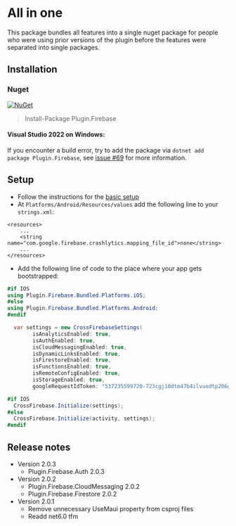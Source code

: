 # All in one
This package bundles all features into a single nuget package for people who were using prior versions of the plugin before the features were separated into single packages.  

## Installation
### Nuget
[![NuGet](https://img.shields.io/nuget/v/plugin.firebase.svg?maxAge=86400&style=flat)](https://www.nuget.org/packages/Plugin.Firebase/)

> Install-Package Plugin.Firebase

#### Visual Studio 2022 on Windows:
If you encounter a build error, try to add the package via `dotnet add package Plugin.Firebase`, see [issue #69](https://github.com/TobiasBuchholz/Plugin.Firebase/issues/65) for more information.

## Setup
- Follow the instructions for the [basic setup](https://github.com/TobiasBuchholz/Plugin.Firebase/blob/master/README.md#basic-setup)
- At `Platforms/Android/Resources/values` add the following line to your `strings.xml`:
```
<resources>
    ...
    <string name="com.google.firebase.crashlytics.mapping_file_id">none</string>
    ...
</resources>
```
- Add the following line of code to the place where your app gets bootstrapped:
```c#
#if IOS
using Plugin.Firebase.Bundled.Platforms.iOS;
#else
using Plugin.Firebase.Bundled.Platforms.Android;
#endif

  var settings = new CrossFirebaseSettings(
        isAnalyticsEnabled: true,
        isAuthEnabled: true,
        isCloudMessagingEnabled: true,
        isDynamicLinksEnabled: true,
        isFirestoreEnabled: true,
        isFunctionsEnabled: true,
        isRemoteConfigEnabled: true,
        isStorageEnabled: true,
        googleRequestIdToken: "537235599720-723cgj10dtm47b4ilvuodtp206g0q0fg.apps.googleusercontent.com")

#if IOS
  CrossFirebase.Initialize(settings);
#else
  CrossFirebase.Initialize(activity, settings);
#endif
```
## Release notes
- Version 2.0.3
  - Plugin.Firebase.Auth 2.0.3
- Version 2.0.2
  - Plugin.Firebase.CloudMessaging 2.0.2
  - Plugin.Firebase.Firestore 2.0.2
- Version 2.0.1
  - Remove unnecessary UseMaui property from csproj files
  - Readd net6.0 tfm
